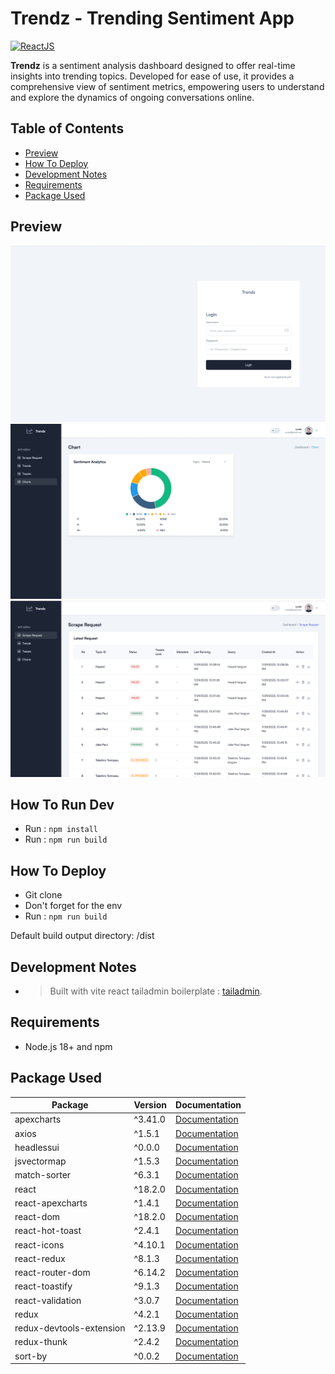 # **Trendz - Trending Sentiment App**

[![ReactJS](https://img.shields.io/badge/ReactJS-v.18.2.0-brightgreen)]()

**Trendz** is a sentiment analysis dashboard designed to offer real-time insights into trending topics. Developed for ease of use, it provides a comprehensive view of sentiment metrics, empowering users to understand and explore the dynamics of ongoing conversations online.



## **Table of Contents**

- [Preview](#preview)
- [How To Deploy](#how-to-deploy)
- [Development Notes](#development-notes)
- [Requirements](#requirements)
- [Package Used](#package-used)

## **Preview**
![list](public/images/preview-page-login.png)
![list](public/images/preview-page-charts.png)
![list](public/images/preview-page-scrape-requests.png)


## **How To Run Dev**
- Run : <code>npm install</code>
- Run : <code>npm run build</code>

## **How To Deploy**

- Git clone
- Don't forget for the env
- Run : <code>npm run build</code>

Default build output directory: /dist

## **Development Notes**

- > Built with vite react tailadmin boilerplate : [tailadmin](https://tailadmin.com/).

## **Requirements**

- Node.js 18+ and npm

## **Package Used**

| Package                 | Version    | Documentation                                          |
| ----------------------- | ---------- | ------------------------------------------------------ |
| apexcharts             | ^3.41.0    | [Documentation](https://www.npmjs.com/package/apexcharts) |
| axios                 | ^1.5.1      | [Documentation](https://www.npmjs.com/package/axios)     |
| headlessui            | ^0.0.0      | [Documentation](https://www.npmjs.com/package/headlessui)|
| jsvectormap           | ^1.5.3      | [Documentation](https://www.npmjs.com/package/jsvectormap)|
| match-sorter          | ^6.3.1      | [Documentation](https://www.npmjs.com/package/match-sorter)|
| react                 | ^18.2.0     | [Documentation](https://www.npmjs.com/package/react)     |
| react-apexcharts      | ^1.4.1      | [Documentation](https://www.npmjs.com/package/react-apexcharts)|
| react-dom             | ^18.2.0     | [Documentation](https://www.npmjs.com/package/react-dom)  |
| react-hot-toast       | ^2.4.1      | [Documentation](https://www.npmjs.com/package/react-hot-toast)|
| react-icons           | ^4.10.1     | [Documentation](https://www.npmjs.com/package/react-icons)|
| react-redux           | ^8.1.3      | [Documentation](https://www.npmjs.com/package/react-redux)|
| react-router-dom      | ^6.14.2     | [Documentation](https://www.npmjs.com/package/react-router-dom)|
| react-toastify        | ^9.1.3      | [Documentation](https://www.npmjs.com/package/react-toastify)|
| react-validation      | ^3.0.7      | [Documentation](https://www.npmjs.com/package/react-validation)|
| redux                 | ^4.2.1      | [Documentation](https://www.npmjs.com/package/redux)     |
| redux-devtools-extension | ^2.13.9   | [Documentation](https://www.npmjs.com/package/redux-devtools-extension)|
| redux-thunk           | ^2.4.2      | [Documentation](https://www.npmjs.com/package/redux-thunk)|
| sort-by               | ^0.0.2      | [Documentation](https://www.npmjs.com/package/sort-by)   |
